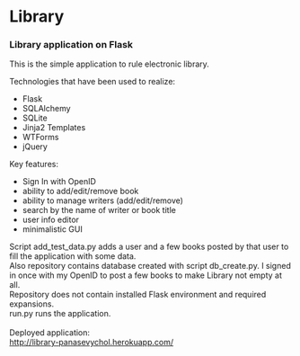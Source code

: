 Library
=======

<h3>Library application on Flask</h3>

This is the simple application to rule electronic library.

Technologies that have been used to realize:
  - Flask
  - SQLAlchemy
  - SQLite
  - Jinja2 Templates
  - WTForms
  - jQuery

Key features:
- Sign In with OpenID
- ability to add/edit/remove book
- ability to manage writers (add/edit/remove)
- search by the name of writer or book title
- user info editor
- minimalistic GUI

Script add_test_data.py adds a user and a few books posted by that user to fill the application with some data.<br>
Also repository contains database created with script db_create.py. I signed in once with my OpenID to post a few books to make Library not empty at all.<br>
Repository does not contain installed Flask environment and required expansions.<br>
run.py runs the application.<br>
<br>
Deployed application:<br>
http://library-panasevychol.herokuapp.com/
